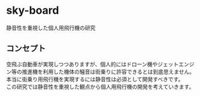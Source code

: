 # sky-board
静音性を重視した個人用飛行機の研究

## コンセプト

空飛ぶ自動車が実現しつつありますが、個人的にはドローン機やジェットエンジン等の推進機を利用した機体の騒音は街乗りに許容できるとは到底思えません。
本当に街乗り用飛行機を実現するには静音性は必須として開発すべきです。  
この研究では静音性を重視した観点から個人用飛行機の開発を考えていきます。
